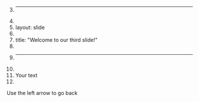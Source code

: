 3.	---
4.	
5.	layout: slide
6.	
7.	title: "Welcome to our third slide!"
8.	
9.	---
10.	
11.	Your text
12.	
Use the left arrow to go back
